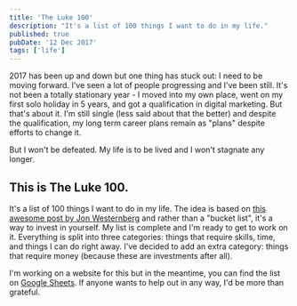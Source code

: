 ```yaml
---
title: 'The Luke 100'
description: "It's a list of 100 things I want to do in my life."
published: true
pubDate: '12 Dec 2017'
tags: ['life']
---
```


2017 has been up and down but one thing has stuck out: I need to be moving forward. I've seen a lot of people progressing and I've been still. It's not been a totally stationary year - I moved into my own place, went on my first solo holiday in 5 years, and got a qualification in digital marketing. But that's about it. I'm still single (less said about that the better) and despite the qualification, my long term career plans remain as "plans" despite efforts to change it.

But I won't be defeated. My life is to be lived and I won't stagnate any longer.

## This is The Luke 100.

It's a list of 100 things I want to do in my life. The idea is based on [this awesome post by Jon Westernberg](https://observer.com/2016/02/how-to-invest-in-yourself/) and rather than a "bucket list", it's a way to invest in yourself. My list is complete and I'm ready to get to work on it. Everything is split into three categories: things that require skills, time, and things I can do right away. I've decided to add an extra category: things that require money (because these are investments after all).

I'm working on a website for this but in the meantime, you can find the list on [Google Sheets](https://docs.google.com/spreadsheets/d/1PrJ6Xe9bisJD9phiwR1O7hSbZCaIaa9Qs4jh50Fqvj4/edit?usp=sharing). If anyone wants to help out in any way, I'd be more than grateful.